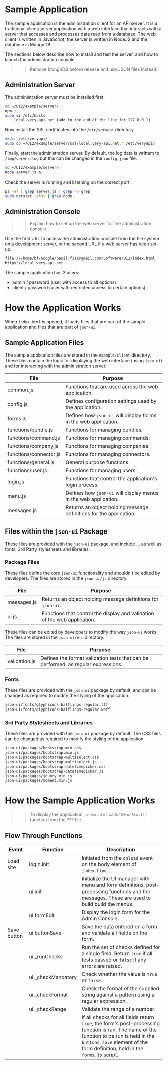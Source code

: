 # Sample Application

The sample application is the administration client for an API server. It is a traditional client/server application with a web interface that interacts with a server that accesses and processes data read from a database. The web client is written in JavaScript, the server is written in NodeJS and the database is MongoDB.

The sections below describe how to install and test the server, and how to launch the administration console.

>> Remove MongoDB before release and use JSON files instead.

## Administration Server

The administration server must be installed first.

~~~bash
cd ~/UI2/example/server/
npm i
sudo vi /etc/hosts
    local.very-api.net (add to the end of the line for 127.0.0.1)
~~~

Now install the SSL certificates into the `/etc/veryapi` directory.

~~~bash
mkdir /etc/veryapi/
sudo cp ~/UI2/example/server/ssl/local.very-api.net.* /etc/veryapi/
~~~

Finally, start the administration server. By default, the log data is writtem to `/tmp/server.log` but this can be changed in the `config.json` file.

~~~bash
cd ~/UI2/example/server/
node server.js &
~~~

Check the server is running and listening on the correct port.

~~~bash
ps -ef | grep server.js | grep -v grep
sudo netstat -plnt | grep node
~~~

## Administration Console

>> Explain how to set up the web server for the administration console.

Use the first URL to access the administration console from the file system on a development server, or the second URL if a web server has been set-up.

~~~bash
file:///home/bf/Google/basil.fisk@gmail.com/Software/UI2/index.html
https://local.very-api.net
~~~

The sample application has 2 users:

- admin / password (user with access to all options)
- client / password (user with restricted access to certain options)

# How the Application Works

When `index.html` is opened, it loads files that are part of the sample application and files that are part of `json-ui`.

## Sample Application Files

The sample application files are stored in the `example/client` directory. These files contain the logic for displaying the web interface (using `json-ui`) and for interacting with the administration server.

|File|Purpose|
|---|---|
|common.js|Functions that are used across the web application.|
|config.js|Defines configuration settings used by the application.|
|forms.js|Defines how `json-ui` will display forms in the web application.|
|functions/bundle.js|Functions for managing bundles.|
|functions/command.js|Functions for managing commands.|
|functions/company.js|Functions for managing companies.|
|functions/connector.js|Functions for managing connectors.|
|functions/general.js|General purpose functions.|
|functions/user.js|Functions for managing users.|
|login.js|Functions that control the application's login process.|
|menu.js|Defines how `json-ui` will display menus in the web application.|
|messages.js|Returns an object holding message definitions for the application.|

## Files within the `json-ui` Package

These files are provided with the `json-ui` package, and include .., as well as fonts, 3rd Party stylesheets and libraries.

### Package Files

These files define the core `json-ui` functionality and shouldn't be edited by developers. The files are stored in the `json-ui/js` directory.

|File|Purpose|
|----|-------|
|messages.js|Returns an object holding message definitions for `json-ui`.|
|ui.js|Functions that control the display and validation of the web application.|

These files can be edited by developers to modify the way `json-ui` works. The files are stored in the `json-ui/etc` directory.

|File|Purpose|
|----|-------|
|validation.js|Defines the format validation tests that can be performed, as regular expressions.|

### Fonts

These files are provided with the `json-ui` package by default, and can be changed as required to modify the styling of the application.

~~~bash
json-ui/fonts/glyphicons-halflings-regular.ttf
json-ui/fonts/glyphicons-halflings-regular.woff
~~~

### 3rd Party Stylesheets and Libraries

These files are provided with the `json-ui` package by default. The CSS files can be changed as required to modify the styling of the application.

~~~bash
json-ui/packages/bootstrap.min.css
json-ui/packages/bootstrap.min.js
json-ui/packages/bootstrap-multiselect.css
json-ui/packages/bootstrap-multiselect.js
json-ui/packages/bootstrap-datetimepicker.css
json-ui/packages/bootstrap-datetimepicker.js
json-ui/packages/jquery.min.js
json-ui/packages/moment.min.js
~~~

# How the Sample Application Works

>> To display the application, `index.html` calls the `onStart()` function from the *???* file.

## Flow Through Functions

|Event|Function|Description|
|---|---|---|
|Load site|login.init|Initiated from the `onload` event on the body element of `index.html`.|
||ui.init|Initialize the UI manager with menu and form definitions, post-processing functions and the messages. These are used to build build the menus.|
||ui.formEdit|Display the login form for the Admin Console.|
|Save button|ui.buttonSave|Save the data entered on a form and validate all fields on the form.|
||ui._runChecks|Run the set of checks defined for a single field. Return `true` if all tests passed or `false` if any errors are raised.|
||ui._checkMandatory|Check whether the value is `true` or `false`.|
||ui._checkFormat|Check the format of the supplied string against a pattern using a regular expression.|
||ui._checkRange|Validate the range of a number.|
|||If all checks for all fields return `true`, the form's post-processing function is run. The name of the function to be run is held in the `buttons.save` element of the form definition, held in the `forms.js` script.|
